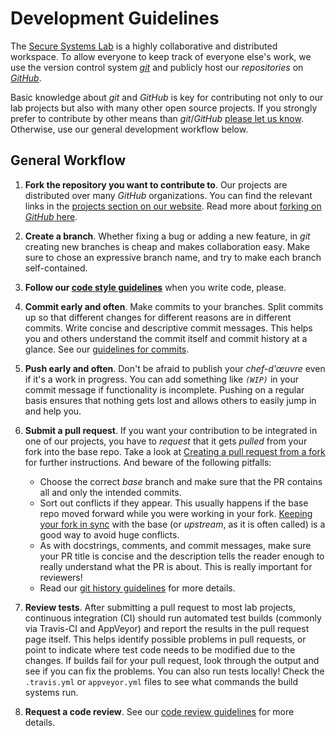 # Development Guidelines

The [Secure Systems Lab](https://ssl.engineering.nyu.edu) is a highly
collaborative and distributed workspace. To allow everyone to keep track
of everyone else's work, we use the version control system
[*git*](https://git-scm.com/) and publicly host our *repositories* on
[*GitHub*](https://github.com/).

Basic knowledge about *git* and *GitHub* is key for contributing not only
to our lab projects but also with many other open source projects. If you
strongly prefer to contribute by other means than *git*/*GitHub* [please let us
know](https://ssl.engineering.nyu.edu/collaborate).
Otherwise, use our general development workflow below.

## General Workflow
1. **Fork the repository you want to contribute to**. Our projects are
distributed over many *GitHub* organizations. You can find the relevant
links in the
[projects section on our website](https://ssl.engineering.nyu.edu/projects).
Read more about
[forking on *GitHub* here](https://help.github.com/articles/fork-a-repo/).
1. **Create a branch**. Whether fixing a bug or adding a new feature, in *git*
creating new branches is cheap and makes collaboration easy. Make sure to
chose an expressive branch name, and try to make each branch self-contained.
1. **Follow our
[code style guidelines](https://github.com/secure-systems-lab/code-style-guidelines)**
when you write code, please.
1. **Commit early and often**. Make commits to your branches. Split commits
up so that different changes for different reasons are in different commits.
Write concise and descriptive commit messages. This helps you and others
understand the commit itself and commit history at a glance. See our
[guidelines for commits](commits.md).
1. **Push early and often**. Don't be afraid to publish your
*chef-d'œuvre* even if it's a work in progress. You can add something like
*`(WIP)`* in your commit message if functionality is incomplete. Pushing
on a regular basis ensures that nothing gets lost and allows others to
easily jump in and help you.
1. **Submit a pull request**. If you want your contribution to be
integrated in one of our projects, you have to *request* that it gets *pulled*
from your fork
into the base repo. Take a look at [Creating a pull request from a
fork](https://help.github.com/articles/creating-a-pull-request-from-a-fork/)
for further instructions. And beware of the following pitfalls:
    - Choose the correct *base* branch and make sure that the PR contains all
    and only the intended commits.
    - Sort out conflicts if they appear. This usually happens if the base
    repo moved forward while you were working in your fork. [Keeping your fork
    in sync](https://help.github.com/articles/syncing-a-fork/) with the base
    (or *upstream*, as it is often called) is a good way to avoid huge
    conflicts.
    - As with docstrings, comments, and commit messages, make
    sure your PR title is concise and the description tells the reader enough
    to really understand what the PR is about. This is really important for
    reviewers!
    - Read our [git history guidelines](git-history.md) for more details.

1. **Review tests**.  After submitting a pull request to most lab projects,
continuous integration (CI) should run automated test builds (commonly via
Travis-CI and AppVeyor) and report the results in the pull request page itself.
This helps identify possible problems in pull requests, or point to indicate
where test code needs to be modified due to the changes.  If builds fail for
your pull request, look through the output and see if you can fix the problems.
You can also run tests locally!  Check the `.travis.yml` or `appveyor.yml` files
to see what commands the build systems run.

1. **Request a code review**. See our [code review guidelines](code-review.md)
   for more details.
